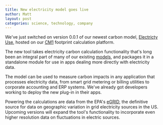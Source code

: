 ```yaml
---
title: New electricity model goes live
author: Matt
layout: post
categories: science, technology, company
---
```


We've just switched on version 0.0.1 of our newest carbon model, [Electricty Use](http://carbon.brighterplanet.com/models/electricity_use), hosted on our [CM1](http://carbon.brighterplanet.com/) footprint calculation platform.

The new tool takes electricity carbon calculation functionality that's long been an integral part of many of our existing [models](http://carbon.brighterplanet.com/models), and packages it in a standalone module for use in apps dealing more directly with electricity data.

The model can be used to measure carbon impacts in any application that processes electricity data, from smart grid metering or billing utilities to corporate accounting and ERP systems. We've already got developers working to deploy the new plug-in in their apps.

Powering the calculations are data from the EPA's [eGRID](http://www.epa.gov/cleanenergy/energy-resources/egrid/index.html), the definitive source for data on geographic variation in grid electricity sources in the US. Upcoming versions will expand the tool's functionality to incorporate even higher resolution data on fluctuations in electric sources.


